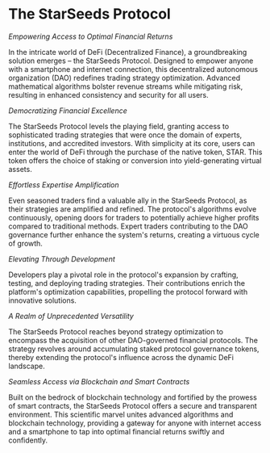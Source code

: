 # The StarSeeds Protocol

_Empowering Access to Optimal Financial Returns_

In the intricate world of DeFi (Decentralized Finance), a groundbreaking solution emerges – the StarSeeds Protocol. Designed to empower anyone with a smartphone and internet connection, this decentralized autonomous organization (DAO) redefines trading strategy optimization. Advanced mathematical algorithms bolster revenue streams while mitigating risk, resulting in enhanced consistency and security for all users.

_Democratizing Financial Excellence_

The StarSeeds Protocol levels the playing field, granting access to sophisticated trading strategies that were once the domain of experts, institutions, and accredited investors. With simplicity at its core, users can enter the world of DeFi through the purchase of the native token, STAR. This token offers the choice of staking or conversion into yield-generating virtual assets.

_Effortless Expertise Amplification_

Even seasoned traders find a valuable ally in the StarSeeds Protocol, as their strategies are amplified and refined. The protocol's algorithms evolve continuously, opening doors for traders to potentially achieve higher profits compared to traditional methods. Expert traders contributing to the DAO governance further enhance the system's returns, creating a virtuous cycle of growth.

_Elevating Through Development_

Developers play a pivotal role in the protocol's expansion by crafting, testing, and deploying trading strategies. Their contributions enrich the platform's optimization capabilities, propelling the protocol forward with innovative solutions.

_A Realm of Unprecedented Versatility_

The StarSeeds Protocol reaches beyond strategy optimization to encompass the acquisition of other DAO-governed financial protocols. The strategy revolves around accumulating staked protocol governance tokens, thereby extending the protocol's influence across the dynamic DeFi landscape.

_Seamless Access via Blockchain and Smart Contracts_

Built on the bedrock of blockchain technology and fortified by the prowess of smart contracts, the StarSeeds Protocol offers a secure and transparent environment. This scientific marvel unites advanced algorithms and blockchain technology, providing a gateway for anyone with internet access and a smartphone to tap into optimal financial returns swiftly and confidently.
